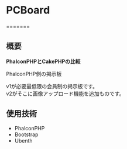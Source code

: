 # PCBoard
=======
## 概要
**PhalconPHPとCakePHPの比較**
<p>PhalconPHP側の掲示板</p>
<p>v1が必要最低限の会員制の掲示板です。<br />
v2がそこに画像アップロード機能を追加ものです。</p>

## 使用技術
- PhalconPHP
- Bootstrap
- Ubenth

